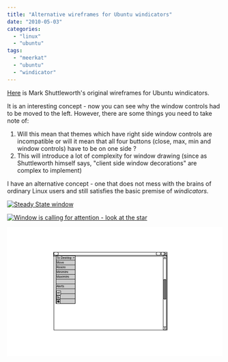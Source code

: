 ```yaml
---
title: "Alternative wireframes for Ubuntu windicators"
date: "2010-05-03"
categories: 
  - "linux"
  - "ubuntu"
tags: 
  - "meerkat"
  - "ubuntu"
  - "windicator"
---
```


[Here](http://www.markshuttleworth.com/archives/333) is Mark Shuttleworth's original wireframes for Ubuntu windicators.

It is an interesting concept - now you can see why the window controls had to be moved to the left. However, there are some things you need to take note of:

1. Will this mean that themes which have right side window controls are incompatible or will it mean that all four buttons (close, max, min and window controls) have to be on one side ?
2. This will introduce a lot of complexity for window drawing (since as Shuttleworth himself says, "client side window decorations" are complex to implement)

I have an alternative concept - one that does not mess with the brains of ordinary Linux users and still satisfies the basic premise of _windicators._

[![Steady State window](http://sandeep.files.wordpress.com/2010/05/steady_state.png?w=300 "Regular Window")](http://sandeep.files.wordpress.com/2010/05/steady_state.png)

[![](http://sandeep.files.wordpress.com/2010/05/calling_attention.png?w=300 "Window is calling for attention - look at the star")](http://sandeep.files.wordpress.com/2010/05/calling_attention.png)

[![](images/dropdown.png "User clicks the window controls button to expose events dropdown")](http://sandeep.files.wordpress.com/2010/05/dropdown.png)
